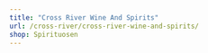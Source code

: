 ```yaml
---
title: "Cross River Wine And Spirits"
url: /cross-river/cross-river-wine-and-spirits/
shop: Spirituosen
---
```

